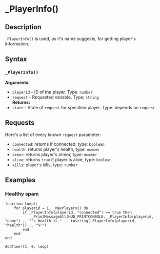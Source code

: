 # _PlayerInfo()

## Description
`_PlayerInfo()` is used, as it's name suggests, for getting player's information.

## Syntax
### `_PlayerInfo()`  
**Arguments:**  
- `playerid` - ID of the player. Type: `number`  
- `request` - Requested variable. Type: `string`  
**Returns:**
- `state` - State of `request` for specified player. Type: depends on `request`

## Requests
Here's a list of every known `request` parameter:  
- `connected`: returns if connected, type: `boolean`  
- `health`: returns player's health, type: `number`  
- `armor`: returns player's armor, type: `number`
- `alive`: returns `true` if player is alive, type: `boolean`
- `kills`: player's kills, type: `number`

## Examples
### Healthy spam
```
function loop()
	for playerid = 1, _MaxPlayers() do
		if _PlayerInfo(playerid, "connected") == true then
			_PrintMessageAll(HUD_PRINTCONSOLE, _PlayerInfo(playerid, "name") .. "'s Health is " .. tostring(_PlayerInfo(playerid, "health")) .. "%!")
		end
	end
end

AddTimer(1, 0, loop)
```
